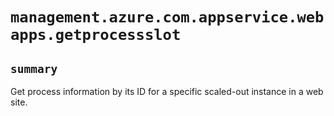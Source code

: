 # `management.azure.com.appservice.webapps.getprocessslot`

## `summary`
Get process information by its ID for a specific scaled-out instance in a web site.


